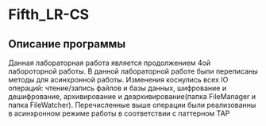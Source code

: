 # Fifth_LR-CS
## Описание программы ##
Данная лабораторная работа является продолжением 4ой лабороторной работы. В данной лабораторной работе были переписаны методы для асинхронной работы. Изменения коснулись всех IO операций: чтение/запись файлов и базы данных, шифрование и дешифрование, архивирование и деархивирование(папка FileManager и папка FileWatcher). Перечисленные выше операции были реализованны в асинхронном режиме работы в соответствии с паттерном TAP

